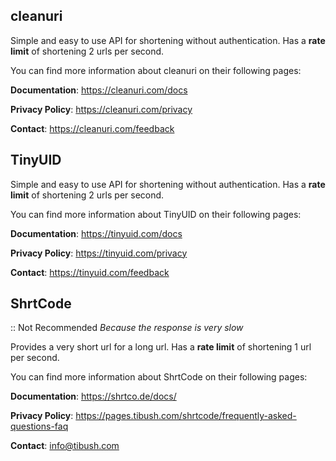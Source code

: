 ## cleanuri

Simple and easy to use API for shortening without authentication.
Has a **rate limit** of shortening 2 urls per second.

You can find more information about cleanuri on their following pages:

**Documentation**: https://cleanuri.com/docs

**Privacy Policy**: https://cleanuri.com/privacy

**Contact**: https://cleanuri.com/feedback

## TinyUID

Simple and easy to use API for shortening without authentication.
Has a **rate limit** of shortening 2 urls per second.

You can find more information about TinyUID on their following pages:

**Documentation**: https://tinyuid.com/docs

**Privacy Policy**: https://tinyuid.com/privacy

**Contact**: https://tinyuid.com/feedback

## ShrtCode

:: Not Recommended
_Because the response is very slow_

Provides a very short url for a long url.
Has a **rate limit** of shortening 1 url per second.

You can find more information about ShrtCode on their following pages:

**Documentation**: https://shrtco.de/docs/

**Privacy Policy**: https://pages.tibush.com/shrtcode/frequently-asked-questions-faq

**Contact**: [info@tibush.com](mailto:info@tibush.com)
